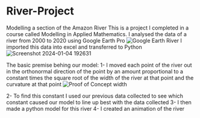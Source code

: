 # River-Project
Modelling a section of the Amazon River
This is a project I completed in a course called Modelling in Applied Mathematics.
I analysed the data of a river from 2000 to 2020 using Google Earth Pro
![Google Earth River](https://github.com/seanwhite674/River-Project/assets/110498155/564213f3-41e7-4354-8ac7-e32275583889)
I imported this data into excel and transferred to Python
![Screenshot 2024-01-04 192631](https://github.com/seanwhite674/River-Project/assets/110498155/fc973146-3868-416a-9273-29a857a802d3)

The basic premise behing our model:
  1- I moved each point of the river out in the orthonormal direction of the point by an amount proportional to a constant 
  times the square root of the width of the river at that point and the curvature at that point
  ![Proof of Concept width](https://github.com/seanwhite674/River-Project/assets/110498155/62e1b3ca-45b5-4ed9-8032-0d6b3b07fd63)
  
  2- To find this constant I used our previous data collected to see which constant caused our model to line up best with the 
  data collected
  3- I then made a python model for this river
  4- I created an animation of the river



